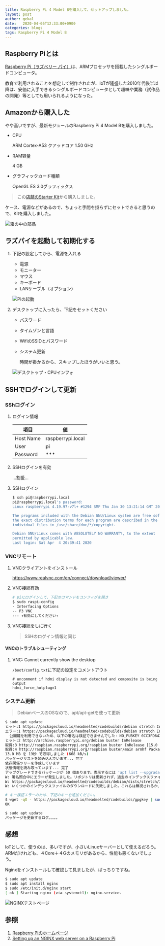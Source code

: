 ```yaml
---
title: Raspberry Pi 4 Model Bを購入して、セットアップしました。
layout: post
auther: gekal
date:   2020-04-05T12:33:00+0900
categories: blogs
tags: Raspberry Pi 4 Model B
---
```


## Raspberry Piとは

[Raspberry Pi（ラズベリー パイ）](https://ja.wikipedia.org/wiki/Raspberry_Pi)は、ARMプロセッサを搭載したシングルボードコンピュータ。

教育で利用されることを想定して制作されたが、IoTが隆盛した2010年代後半以降は、安価に入手できるシングルボードコンピュータとして趣味や業務（試作品の開発）等としても用いられるようになった。

## Amazonから購入した

やや高いですが、最新モジュールのRaspberry Pi 4 Model Bを購入しました。

- CPU

    ARM Cortex-A53 クアッドコア 1.50 GHz

- RAM容量

    4 GB

- グラフィックカード種類

    OpenGL ES 3.0グラフィックス

> この[店舗のStarter Kit](https://www.amazon.co.jp/gp/product/B083XSRYXW/ref=ppx_yo_dt_b_asin_title_o00_s00)から購入しました。

ケース、電源などがあるので、ちょっと手間を掛らずにセットできると思うので、Kitを購入しました。

![箱の中の部品](/assets/imgs/blogs/2020-04-05/things-in-box.jpeg)

## ラズパイを起動して初期化する

1. 下記の設定してから、電源を入れる

    - 電源
    - モニーター
    - マウス
    - キーボード
    - LANケーブル（オプション）

    ![PIの起動](/assets/imgs/blogs/2020-04-05/power-on-for-my-pi.jpeg)

2. デスクトップに入ったら、下記をセットください

    - パスワード
    - タイムゾンと言語
    - WifiのSSIDとパスワード
    - システム更新

        時間が掛かるから、スキップしたほうがいいと思う。

    ![デスクトップ・CPUインフォ](/assets/imgs/blogs/2020-04-05/confirm-pi-cpu-info.jpeg)

## SSHでログインして更新

### SShログイン

1. ログイン情報

    | 項目      | 値                |
    | --------- | ----------------- |
    | Host Name | raspberrypi.local |
    | User      | pi                |
    | Password  | ***               |

2. SSHログインを有効

    ...割愛...

3. SSHログイン

    ```bash
    $ ssh pi@raspberrypi.local
    pi@raspberrypi.local's password:
    Linux raspberrypi 4.19.97-v7l+ #1294 SMP Thu Jan 30 13:21:14 GMT 2020 armv7l

    The programs included with the Debian GNU/Linux system are free software;
    the exact distribution terms for each program are described in the
    individual files in /usr/share/doc/*/copyright.

    Debian GNU/Linux comes with ABSOLUTELY NO WARRANTY, to the extent
    permitted by applicable law.
    Last login: Sat Apr  4 20:39:41 2020
    ```

### VNCリモート

1. VNCクライアントをインストール

    <https://www.realvnc.com/en/connect/download/viewer/>

2. VNC接続有効

    ```bash
    # piにログインして、下記のコマンドをコンフィグを開き
    $ sudo raspi-config
    - Interfacing Options
    -- P3 VNC
    --- ↑有効にしてください↑
    ```

3. VNC接続をしに行く

    > SSHのログイン情報と同じ

#### VNCのトラブルシューティング

1. VNC: Cannot currently show the desktop

    `/boot/config.txt`に下記の設定をコメントアウト

    ```config
    # uncomment if hdmi display is not detected and composite is being output
    hdmi_force_hotplug=1
    ```

### システム更新

> DebianベースのOSなので、apt/apt-getを使って更新

```bash
$ sudo apt update
ヒット:1 https://packagecloud.io/headmelted/codebuilds/debian stretch InRelease
エラー:1 https://packagecloud.io/headmelted/codebuilds/debian stretch InRelease
  公開鍵を利用できないため、以下の署名は検証できませんでした: NO_PUBKEY 0CC3FD642696BFC8
ヒット:2 http://archive.raspberrypi.org/debian buster InRelease
取得:3 http://raspbian.raspberrypi.org/raspbian buster InRelease [15.0 kB]
取得:4 http://raspbian.raspberrypi.org/raspbian buster/main armhf Packages [13.0 MB]
13.0 MB を 19秒 で取得しました (668 kB/s)
パッケージリストを読み込んでいます... 完了
依存関係ツリーを作成しています
状態情報を読み取っています... 完了
アップグレードできるパッケージが 50 個あります。表示するには 'apt list --upgradable' を実行してください。
W: 署名照合中にエラーが発生しました。リポジトリは更新されず、過去のインデックスファイルが使われます。GPG エラー: https://packagecloud.io/headmelted/codebuilds/debian stretch InRelease: 公開鍵を利用できないため、以下の署名は検証できませんでした: NO_PUBKEY 0CC3FD642696BFC8
W: https://packagecloud.io/headmelted/codebuilds/debian/dists/stretch/InRelease の取得に失敗しました  公開鍵を利用できないため、以下の署名は検証できませんでした: NO_PUBKEY 0CC3FD642696BFC8
W: いくつかのインデックスファイルのダウンロードに失敗しました。これらは無視されるか、古いものが代わりに使われます。

# キー検証エラーのため、下記のキーを追加ください。
$ wget -qO - https://packagecloud.io/headmelted/codebuilds/gpgkey | sudo apt-key add -
OK

$ sudo apt update
パッケージを更新するログ。。。。。
```

## 感想

IoTとして、使うのは、多いですが、小さいLinuxサーバーとして使えるだろう。
ARMだけれども、４Core＋４Gのメモリがあるから、性能も悪くないでしょう。

Nginxをインストールして確認して見ましたが、ばっちりですね。

```bash
$ sudo apt update
$ sudo apt install nginx
$ sudo /etc/init.d/nginx start
[ ok ] Starting nginx (via systemctl): nginx.service.
```

![NGINXテストページ](/assets/imgs/blogs/2020-04-05/nginx-runs-on-raspberry-pi.png)

## 参照

1. [Raspberry Piのホームページ](https://www.raspberrypi.org/)
2. [Setting up an NGINX web server on a Raspberry Pi](https://www.raspberrypi.org/documentation/remote-access/web-server/nginx.md)
